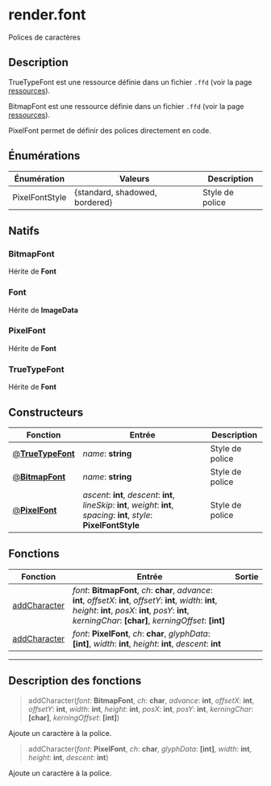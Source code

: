 # render.font

Polices de caractères
## Description
TrueTypeFont est une ressource définie dans un fichier `.ffd` (voir la page [ressources](/resources#TrueType)).

BitmapFont est une ressource définie dans un fichier `.ffd` (voir la page [ressources](/resources#BitmapFont)).

PixelFont permet de définir des polices directement en code.

## Énumérations
|Énumération|Valeurs|Description|
|-|-|-|
|PixelFontStyle|{standard, shadowed, bordered}|Style de police|
## Natifs
### BitmapFont
Hérite de **Font**
### Font
Hérite de **ImageData**
### PixelFont
Hérite de **Font**
### TrueTypeFont
Hérite de **Font**
## Constructeurs
|Fonction|Entrée|Description|
|-|-|-|
|[@**TrueTypeFont**](#ctor_0)| *name*: **string**|Style de police|
|[@**BitmapFont**](#ctor_1)| *name*: **string**|Style de police|
|[@**PixelFont**](#ctor_2)| *ascent*: **int**,  *descent*: **int**,  *lineSkip*: **int**,  *weight*: **int**,  *spacing*: **int**,  *style*: **PixelFontStyle**|Style de police|
## Fonctions
|Fonction|Entrée|Sortie|
|-|-|-|
|[addCharacter](#func_0)|*font*: **BitmapFont**, *ch*: **char**, *advance*: **int**, *offsetX*: **int**, *offsetY*: **int**, *width*: **int**, *height*: **int**, *posX*: **int**, *posY*: **int**, *kerningChar*: **[char]**, *kerningOffset*: **[int]**||
|[addCharacter](#func_1)|*font*: **PixelFont**, *ch*: **char**, *glyphData*: **[int]**, *width*: **int**, *height*: **int**, *descent*: **int**||


***
## Description des fonctions

<a id="func_0"></a>
> addCharacter(*font*: **BitmapFont**, *ch*: **char**, *advance*: **int**, *offsetX*: **int**, *offsetY*: **int**, *width*: **int**, *height*: **int**, *posX*: **int**, *posY*: **int**, *kerningChar*: **[char]**, *kerningOffset*: **[int]**)

Ajoute un caractère à la police.

<a id="func_1"></a>
> addCharacter(*font*: **PixelFont**, *ch*: **char**, *glyphData*: **[int]**, *width*: **int**, *height*: **int**, *descent*: **int**)

Ajoute un caractère à la police.

